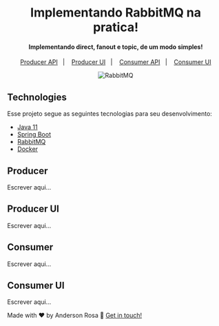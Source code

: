 <h1 align="center">    
   Implementando RabbitMQ na pratica!
</h1>

<h4 align="center">
  Implementando direct, fanout e topic, de um modo simples!
</h4>

<p align="center">
  <a href="#api_producer-producer">Producer API</a>&nbsp;&nbsp;&nbsp;|&nbsp;&nbsp;&nbsp;
  <a href="#api_producer_ui">Producer UI</a>&nbsp;&nbsp;&nbsp;|&nbsp;&nbsp;&nbsp;
  <a href="#api-consumer">Consumer API</a>&nbsp;&nbsp;&nbsp;|&nbsp;&nbsp;&nbsp;
  <a href="#api-consumer-ui">Consumer UI</a>
</p>

<p align="center">
  <img alt="RabbitMQ" src="https://miro.medium.com/max/1200/1*sPS7EkIJMv4H7lqoaDRYiQ.png">
</p>

## Technologies

Esse projeto segue as seguintes tecnologias para seu desenvolvimento:

-  [Java 11]()
-  [Spring Boot](https://docs.spring.io/spring-boot/docs/current/reference/htmlsingle/)
-  [RabbitMQ](https://www.rabbitmq.com/documentation.html)
-  [Docker]()

## Producer

Escrever aqui...

## Producer UI
Escrever aqui...

## Consumer
Escrever aqui...

## Consumer UI
Escrever aqui...


Made with ♥ by Anderson Rosa :wave: [Get in touch!](https://www.linkedin.com/in/anderson-rosa-cascalho/)
